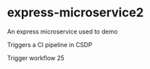 # express-microservice2
An express microservice used to demo

Triggers a CI pipeline in CSDP

Trigger workflow 25
